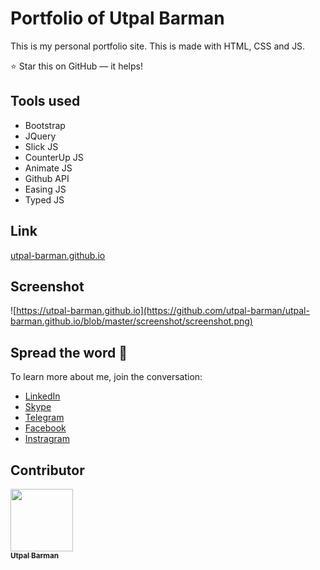 # Portfolio of Utpal Barman

This is my personal portfolio site. This is made with HTML, CSS and JS.

⭐ Star this on GitHub — it helps!

## Tools used

- Bootstrap
- JQuery
- Slick JS
- CounterUp JS
- Animate JS
- Github API
- Easing JS
- Typed JS

## Link

[utpal-barman.github.io](https://utpal-barman.github.io)

## Screenshot

![https://utpal-barman.github.io](https://github.com/utpal-barman/utpal-barman.github.io/blob/master/screenshot/screenshot.png)


## Spread the word :hatched_chick:

To learn more about me, join the conversation:
- [LinkedIn](https://www.linkedin.com/in/utpal-barman/) 
- [Skype](https://join.skype.com/invite/YKZe1ad0yuyK)
- [Telegram](https://t.me/utpal_barman)
- [Facebook](https://www.facebook.com/utpal777)
- [Instragram](https://www.instagram.com/utpal_barman_/)

## Contributor


<!-- prettier-ignore-start -->
<!-- markdownlint-disable -->
<a href="https://www.linkedin.com/in/utpal-barman/"><img src="https://github.com/utpal-barman/ushop/raw/master/utpal-barman.png" width="100px;" alt=""/><br /><sub><b>Utpal Barman</b></sub></a>


<!-- markdownlint-enable -->
<!-- prettier-ignore-end -->

